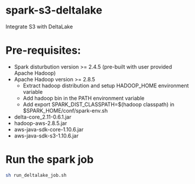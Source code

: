 # spark-s3-deltalake
Integrate S3 with DeltaLake

# Pre-requisites:
  * Spark disturbution version >= 2.4.5 (pre-built with user provided Apache Hadoop)
  * Apache Hadoop version >= 2.8.5
    - Extract hadoop distribution and setup HADOOP_HOME environment variable
    - Add hadoop bin in the PATH environment variable
    - Add export SPARK_DIST_CLASSPATH=$(hadoop classpath) in $SPARK_HOME/conf/spark-env.sh
  * delta-core_2.11-0.6.1.jar
  * hadoop-aws-2.8.5.jar
  * aws-java-sdk-core-1.10.6.jar
  * aws-java-sdk-s3-1.10.6.jar

# Run the spark job
```sh
sh run_deltalake_job.sh
```

